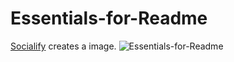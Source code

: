 # Essentials-for-Readme

[Socialify](https://socialify.git.ci) creates a image.
![Essentials-for-Readme](https://socialify.git.ci/harsh1x4/Essentials-for-Readme/image?font=Raleway&language=1&name=1&owner=1&pattern=Charlie%20Brown&theme=Dark)
